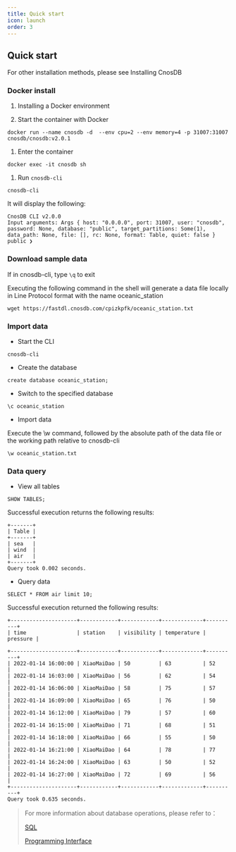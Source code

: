 ```yaml
---
title: Quick start
icon: launch
order: 3
---
```


## Quick start

For other installation methods, please see Installing CnosDB

### Docker install

1. Installing a Docker environment

2. Start the container with Docker
```shell
docker run --name cnosdb -d  --env cpu=2 --env memory=4 -p 31007:31007 cnosdb/cnosdb:v2.0.1
```

1. Enter the container
```shell
docker exec -it cnosdb sh
```
1. Run `cnosdb-cli`
```shell
cnosdb-cli
```
It will display the following:
```
CnosDB CLI v2.0.0
Input arguments: Args { host: "0.0.0.0", port: 31007, user: "cnosdb", password: None, database: "public", target_partitions: Some(1), data_path: None, file: [], rc: None, format: Table, quiet: false }
public ❯
```

### Download sample data

If in cnosdb-cli, type `\q` to exit

Executing the following command in the shell will generate a data file locally in Line Protocol format with the name oceanic_station

```shell
wget https://fastdl.cnosdb.com/cpizkpfk/oceanic_station.txt
```

### Import data
- Start the CLI
```shell
cnosdb-cli
```
- Create the database
```shell
create database oceanic_station;
```
- Switch to the specified database
```shell
\c oceanic_station
```
- Import data

Execute the \w command, followed by the absolute path of the data file or the working path relative to cnosdb-cli
```shell
\w oceanic_station.txt
```
### Data query
- View all tables
```shell
SHOW TABLES;
```
Successful execution returns the following results:

    +-------+
    | Table |
    +-------+
    | sea   |
    | wind  |
    | air   |
    +-------+
    Query took 0.002 seconds.
- Query data
```shell
SELECT * FROM air limit 10;
```
Successful execution returned the following results:

    +---------------------+------------+------------+-------------+----------+
    | time                | station    | visibility | temperature | pressure |

    +---------------------+------------+------------+-------------+----------+
    | 2022-01-14 16:00:00 | XiaoMaiDao | 50         | 63          | 52       |
    | 2022-01-14 16:03:00 | XiaoMaiDao | 56         | 62          | 54       |
    | 2022-01-14 16:06:00 | XiaoMaiDao | 58         | 75          | 57       |
    | 2022-01-14 16:09:00 | XiaoMaiDao | 65         | 76          | 50       |
    | 2022-01-14 16:12:00 | XiaoMaiDao | 79         | 57          | 60       |
    | 2022-01-14 16:15:00 | XiaoMaiDao | 71         | 68          | 51       |
    | 2022-01-14 16:18:00 | XiaoMaiDao | 66         | 55          | 50       |
    | 2022-01-14 16:21:00 | XiaoMaiDao | 64         | 78          | 77       |
    | 2022-01-14 16:24:00 | XiaoMaiDao | 63         | 50          | 52       |
    | 2022-01-14 16:27:00 | XiaoMaiDao | 72         | 69          | 56       |
    +---------------------+------------+------------+-------------+----------+
    Query took 0.635 seconds.

> For more information about database operations, please refer to：
>
> [SQL](query/sql.md)
>
> [Programming Interface](application/api.md)
